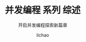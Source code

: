 ---
layout: post
title: "并发编程 系列 综述"
subtitle: '开启并发编程探索新篇章'
author: "lichao"
header-img: "img/post-bg-2015.jpg"
catalog: true
tags:
  - concurrency
---